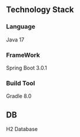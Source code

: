 ## Technology Stack

### Language
Java 17

### FrameWork
Spring Boot 3.0.1 

### Build Tool
Gradle 8.0

## DB
H2 Database